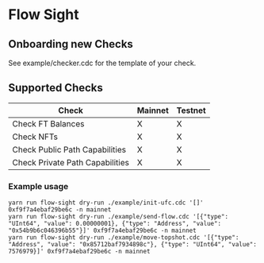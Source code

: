 # Flow Sight

## Onboarding new Checks

See example/checker.cdc for the template of your check.

## Supported Checks

| Check                           | Mainnet | Testnet |
| ------------------------------- | ------- | ------- |
| Check FT Balances               | X       | X       |
| Check NFTs                      | X       | X       |
| Check Public Path Capabilities  | X       | X       |
| Check Private Path Capabilities | X       | X       |

### Example usage

```
yarn run flow-sight dry-run ./example/init-ufc.cdc '[]' 0xf9f7a4ebaf29be6c -n mainnet
yarn run flow-sight dry-run ./example/send-flow.cdc '[{"type": "UInt64", "value": 0.00000001}, {"type": "Address", "value": "0x54b9b6c046396b55"}]' 0xf9f7a4ebaf29be6c -n mainnet
yarn run flow-sight dry-run ./example/move-topshot.cdc '[{"type": "Address", "value": "0x85712baf7934898c"}, {"type": "UInt64", "value": 7576979}]' 0xf9f7a4ebaf29be6c -n mainnet
```
